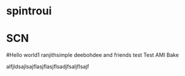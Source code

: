 # spintroui
# SCN
#Hello world1
ranjithsimple
deebohdee and friends
test
Test AMI Bake

alfjldsajlsajflasjflasjflsadjfsaljflsajf
 
